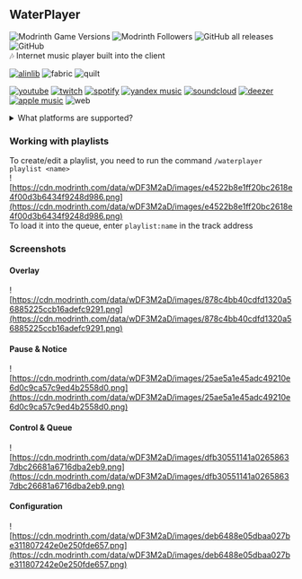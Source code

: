 ## WaterPlayer
![Modrinth Game Versions](https://img.shields.io/modrinth/game-versions/waterplayer?label=Minecraft%20Support&style=flat-square)
![Modrinth Followers](https://img.shields.io/modrinth/followers/waterplayer?label=Modrinth%20Followers&style=flat-square)
![GitHub all releases](https://img.shields.io/github/downloads/simply-kel/WaterPlayer/total?color=blue&label=GitHub%20Downloads&style=flat-square)
![GitHub](https://img.shields.io/github/license/simply-kel/WaterPlayer?color=blue&label=License&style=flat-square)
<br>
🎶 Internet music player built into the client 

[![alinlib](https://kelcuprum.ru/ass/budge/alinlib/requires/cozy_vector.svg)](/mod/alinlib)
![fabric](https://cdn.jsdelivr.net/npm/@intergrav/devins-badges@3/assets/cozy/supported/fabric_vector.svg)
![quilt](https://cdn.jsdelivr.net/npm/@intergrav/devins-badges@3/assets/cozy/supported/quilt_vector.svg)

[![youtube](https://cdn.jsdelivr.net/npm/@intergrav/devins-badges@3/assets/compact-minimal/social/youtube-plural_vector.svg)](https://youtube.com)
[![twitch](https://cdn.jsdelivr.net/npm/@intergrav/devins-badges@3/assets/compact-minimal/social/twitch-plural_vector.svg)](https://twitch.tv)
[![spotify](https://cdn.jsdelivr.net/npm/@intergrav/devins-badges@3/assets/compact-minimal/available/spotify_vector.svg)](https://spotify.com)
[![yandex music](https://cdn.kelcuprum.ru/budge/yandex-music/yandex-music_vector.svg)](https://music.yandex.ru)
[![soundcloud](https://cdn.jsdelivr.net/npm/@intergrav/devins-badges@3/assets/compact-minimal/available/soundcloud_vector.svg)](https://soundcloud.com)
[![deezer](https://cdn.kelcuprum.ru/budge/deezer/deezer_vector.svg)](https://deezer.com)
[![apple music](https://cdn.jsdelivr.net/npm/@intergrav/devins-badges@3/assets/compact-minimal/available/app-store_vector.svg)](https://music.apple.com/)
![web](https://cdn.jsdelivr.net/npm/@intergrav/devins-badges@3/assets/compact-minimal/translate/generic-singular_vector.svg)

<details>
<summary>What platforms are supported?</summary>

* YouTube
* SoundCloud
* Spotify
* Yandex Music
* Deezer
* Apple Music
* Flowery TTS
* Twitch streams
* Bandcamp
* Vimeo
* HTTP(s) links
    * MP3
    * FLAC
    * MP3
    * Matroska/WebM (AAC, Opus or Vorbis codecs)
    * MP4/M4A (AAC codec)
    * OGG streams (Opus, Vorbis and FLAC codecs)
    * AAC streams
    * Stream playlists (M3U and PLS)
### Configuration
Go to the "TOP SECRET!" category, or `./config/WaterPlayer/config.json` to specify tokens.<br>
For all supported urls and queries see [here](https://github.com/topi314/LavaSrc#supported-urls-and-queries)

To get your Spotify clientId & clientSecret go [here](https://developer.spotify.com/dashboard/applications)<br>
*Countries code [here](https://gist.github.com/frankkienl/a594807bf0dcd23fdb1b)

To get your Apple Music api token go [here](https://github.com/topi314/LavaSrc#apple-music)

To get your Yandex Music access token go [here](https://github.com/topi314/LavaSrc#yandex-music)


</details>

### Working with playlists
To create/edit a playlist, you need to run the command `/waterplayer playlist <name>`<br>
![https://cdn.modrinth.com/data/wDF3M2aD/images/e4522b8e1ff20bc2618e4f00d3b6434f9248d986.png](https://cdn.modrinth.com/data/wDF3M2aD/images/e4522b8e1ff20bc2618e4f00d3b6434f9248d986.png)<br>
To load it into the queue, enter `playlist:name` in the track address<br>

### Screenshots
#### Overlay
![https://cdn.modrinth.com/data/wDF3M2aD/images/878c4bb40cdfd1320a56885225ccb16adefc9291.png](https://cdn.modrinth.com/data/wDF3M2aD/images/878c4bb40cdfd1320a56885225ccb16adefc9291.png)
#### Pause & Notice
![https://cdn.modrinth.com/data/wDF3M2aD/images/25ae5a1e45adc49210e6d0c9ca57c9ed4b2558d0.png](https://cdn.modrinth.com/data/wDF3M2aD/images/25ae5a1e45adc49210e6d0c9ca57c9ed4b2558d0.png)
#### Control & Queue
![https://cdn.modrinth.com/data/wDF3M2aD/images/dfb30551141a02658637dbc26681a6716dba2eb9.png](https://cdn.modrinth.com/data/wDF3M2aD/images/dfb30551141a02658637dbc26681a6716dba2eb9.png)
#### Configuration
![https://cdn.modrinth.com/data/wDF3M2aD/images/deb6488e05dbaa027be311807242e0e250fde657.png](https://cdn.modrinth.com/data/wDF3M2aD/images/deb6488e05dbaa027be311807242e0e250fde657.png)
